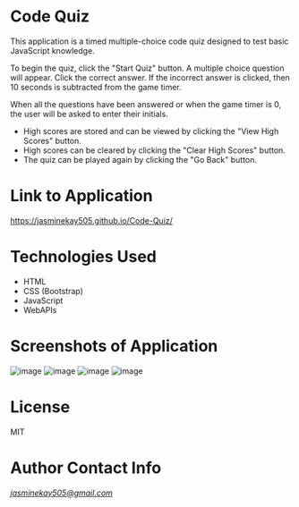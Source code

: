 # Code Quiz
This application is a timed multiple-choice code quiz designed to test basic JavaScript knowledge. 

To begin the quiz, click the "Start Quiz" button. A multiple choice question will appear. Click the correct answer. If the incorrect answer is clicked, then 10 seconds is subtracted from the game timer.

When all the questions have been answered or when the game timer is 0, the user will be asked to enter their initials.

  * High scores are stored and can be viewed by clicking the "View High Scores" button.
  * High scores can be cleared by clicking the "Clear High Scores" button.
  * The quiz can be played again by clicking the "Go Back" button.

# Link to Application
https://jasminekay505.github.io/Code-Quiz/

# Technologies Used
  * HTML
  * CSS (Bootstrap)
  * JavaScript
  * WebAPIs

# Screenshots of Application
![image](https://user-images.githubusercontent.com/74380703/105537722-31385000-5ca7-11eb-8efe-17e48061d061.png)
![image](https://user-images.githubusercontent.com/74380703/108395441-a164c380-71ca-11eb-93ba-5fcb3b8e0da1.png)
![image](https://user-images.githubusercontent.com/74380703/108395504-b3defd00-71ca-11eb-81f5-5acdaaf2884b.png)
![image](https://user-images.githubusercontent.com/74380703/108395539-be999200-71ca-11eb-8795-74cf04bddfb9.png)

# License
MIT

# Author Contact Info
*jasminekay505@gmail.com*
